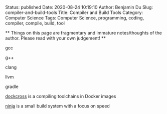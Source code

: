 Status: published
Date: 2020-08-24 10:19:10
Author: Benjamin Du
Slug: compiler-and-build-tools
Title: Compiler and Build Tools
Category: Computer Science
Tags: Computer Science, programming, coding, compiler, compile, build, tool

**
Things on this page are fragmentary and immature notes/thoughts of the author.
Please read with your own judgement!
**

gcc 

g++ 

clang 

llvm

gradle

[dockcross](https://github.com/dockcross/dockcross)
is a compiling toolchains in Docker images

[ninja](https://github.com/ninja-build/ninja)
is a small build system with a focus on speed

